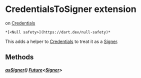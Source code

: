 


# CredentialsToSigner extension
on [Credentials](https://pub.dev/documentation/web3dart/2.6.1/credentials/Credentials-class.html)







    *[<Null safety>](https://dart.dev/null-safety)*



<p>This adds a helper to <a href="https://pub.dev/documentation/web3dart/2.6.1/credentials/Credentials-class.html">Credentials</a> to treat it as a <a href="../xmtp/Signer-class.md">Signer</a>.</p>






## Methods

##### [asSigner](../xmtp/CredentialsToSigner/asSigner.md)() [Future](https://api.flutter.dev/flutter/dart-async/Future-class.html)&lt;[Signer](../xmtp/Signer-class.md)>



  


















